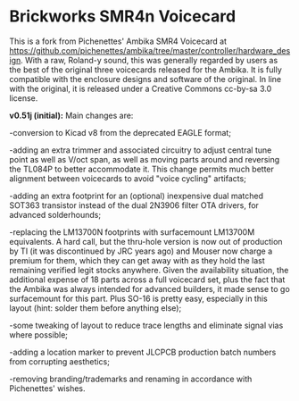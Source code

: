 # Brickworks SMR4n Voicecard
This is a fork from Pichenettes' Ambika SMR4 Voicecard at https://github.com/pichenettes/ambika/tree/master/controller/hardware_design. With a raw, Roland-y sound, this was generally regarded by users as the best of the original three voicecards released for the Ambika.  It is fully compatible with the enclosure designs and software of the original. In line with the original, it is released under a Creative Commons cc-by-sa 3.0 license. 

<b>v0.51j (initial):</b> Main changes are: 

-conversion to Kicad v8 from the deprecated EAGLE format;

-adding an extra trimmer and associated circuitry to adjust central tune point as well as V/oct span, as well as moving parts around and reversing the TL084P to better accommodate it. This change permits much better alignment between voicecards to avoid "voice cycling" artifacts;

-adding an extra footprint for an (optional) inexpensive dual matched SOT363 transistor instead of the dual 2N3906 filter OTA drivers, for advanced solderhounds;

-replacing the LM13700N footprints with surfacemount LM13700M equivalents. A hard call, but the thru-hole version is now out of production by TI (it was discontinued by JRC years ago) and Mouser now charge a premium for them, which they can get away with as they hold the last remaining verified legit stocks anywhere. Given the availability situation, the additional expense of 18 parts across a full voicecard set, plus the fact that the Ambika was always intended for advanced builders, it made sense to go surfacemount for this part. Plus SO-16 is pretty easy, especially in this layout (hint: solder them before anything else);

-some tweaking of layout to reduce trace lengths and eliminate signal vias where possible;

-adding a location marker to prevent JLCPCB production batch numbers from corrupting aesthetics;

-removing branding/trademarks and renaming in accordance with Pichenettes' wishes.
